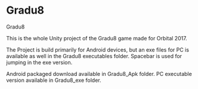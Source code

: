 # Gradu8
Gradu8

This is the whole Unity project of the Gradu8 game made for Orbital 2017.

The Project is build primarily for Android devices, but an exe files for PC is available as well in the Gradu8 executables folder. Spacebar is used for jumping in the exe version.

Android packaged download available in Gradu8_Apk folder.
PC executable version available in Gradu8_exe folder.
   